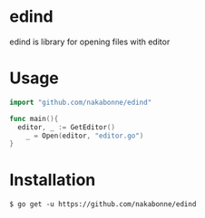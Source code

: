 # edind

edind is library for opening files with editor

# Usage

```go
import "github.com/nakabonne/edind"

func main(){
  editor, _ := GetEditor()
	_ = Open(editor, "editor.go")
}
```

# Installation

```
$ go get -u https://github.com/nakabonne/edind
```
